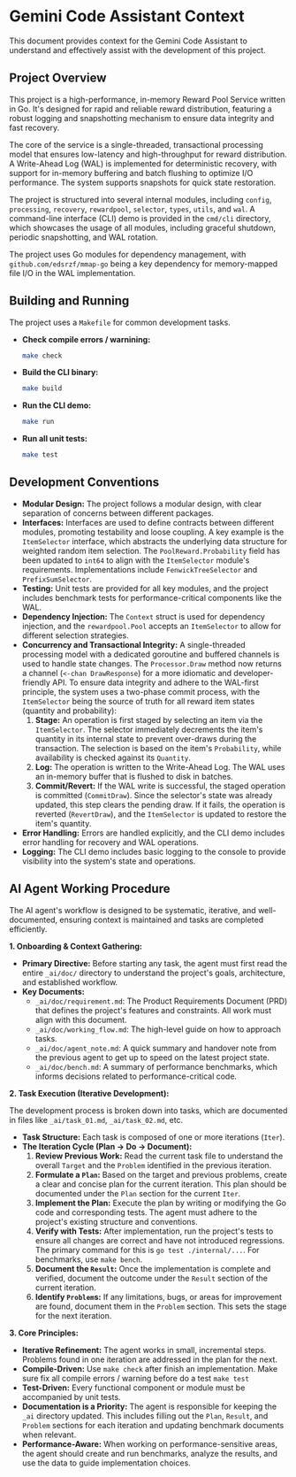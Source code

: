 # Gemini Code Assistant Context

This document provides context for the Gemini Code Assistant to understand and effectively assist with the development of this project.

## Project Overview

This project is a high-performance, in-memory Reward Pool Service written in Go. It's designed for rapid and reliable reward distribution, featuring a robust logging and snapshotting mechanism to ensure data integrity and fast recovery.

The core of the service is a single-threaded, transactional processing model that ensures low-latency and high-throughput for reward distribution. A Write-Ahead Log (WAL) is implemented for deterministic recovery, with support for in-memory buffering and batch flushing to optimize I/O performance. The system supports snapshots for quick state restoration.

The project is structured into several internal modules, including `config`, `processing`, `recovery`, `rewardpool`, `selector`, `types`, `utils`, and `wal`. A command-line interface (CLI) demo is provided in the `cmd/cli` directory, which showcases the usage of all modules, including graceful shutdown, periodic snapshotting, and WAL rotation.

The project uses Go modules for dependency management, with `github.com/edsrzf/mmap-go` being a key dependency for memory-mapped file I/O in the WAL implementation.

## Building and Running

The project uses a `Makefile` for common development tasks.

*   **Check compile errors / warnining:**
    ```sh
    make check
    ```

*   **Build the CLI binary:**
    ```sh
    make build
    ```

*   **Run the CLI demo:**
    ```sh
    make run
    ```

*   **Run all unit tests:**
    ```sh
    make test
    ```

## Development Conventions

*   **Modular Design:** The project follows a modular design, with clear separation of concerns between different packages.
*   **Interfaces:** Interfaces are used to define contracts between different modules, promoting testability and loose coupling. A key example is the `ItemSelector` interface, which abstracts the underlying data structure for weighted random item selection. The `PoolReward.Probability` field has been updated to `int64` to align with the `ItemSelector` module's requirements. Implementations include `FenwickTreeSelector` and `PrefixSumSelector`.
*   **Testing:** Unit tests are provided for all key modules, and the project includes benchmark tests for performance-critical components like the WAL.
*   **Dependency Injection:** The `Context` struct is used for dependency injection, and the `rewardpool.Pool` accepts an `ItemSelector` to allow for different selection strategies.
*   **Concurrency and Transactional Integrity:** A single-threaded processing model with a dedicated goroutine and buffered channels is used to handle state changes. The `Processor.Draw` method now returns a channel (`<-chan DrawResponse`) for a more idiomatic and developer-friendly API. To ensure data integrity and adhere to the WAL-first principle, the system uses a two-phase commit process, with the `ItemSelector` being the source of truth for all reward item states (quantity and probability):
    1.  **Stage:** An operation is first staged by selecting an item via the `ItemSelector`. The selector immediately decrements the item's quantity in its internal state to prevent over-draws during the transaction. The selection is based on the item's `Probability`, while availability is checked against its `Quantity`.
    2.  **Log:** The operation is written to the Write-Ahead Log. The WAL uses an in-memory buffer that is flushed to disk in batches.
    3.  **Commit/Revert:** If the WAL write is successful, the staged operation is committed (`CommitDraw`). Since the selector's state was already updated, this step clears the pending draw. If it fails, the operation is reverted (`RevertDraw`), and the `ItemSelector` is updated to restore the item's quantity.
*   **Error Handling:** Errors are handled explicitly, and the CLI demo includes error handling for recovery and WAL operations.
*   **Logging:** The CLI demo includes basic logging to the console to provide visibility into the system's state and operations.

## AI Agent Working Procedure

The AI agent's workflow is designed to be systematic, iterative, and well-documented, ensuring context is maintained and tasks are completed efficiently.

**1. Onboarding & Context Gathering:**

*   **Primary Directive:** Before starting any task, the agent must first read the entire `_ai/doc/` directory to understand the project's goals, architecture, and established workflow.
*   **Key Documents:**
    *   `_ai/doc/requirement.md`: The Product Requirements Document (PRD) that defines the project's features and constraints. All work must align with this document.
    *   `_ai/doc/working_flow.md`: The high-level guide on how to approach tasks.
    *   `_ai/doc/agent_note.md`: A quick summary and handover note from the previous agent to get up to speed on the latest project state.
    *   `_ai/doc/bench.md`: A summary of performance benchmarks, which informs decisions related to performance-critical code.

**2. Task Execution (Iterative Development):**

The development process is broken down into tasks, which are documented in files like `_ai/task_01.md`, `_ai/task_02.md`, etc.

*   **Task Structure:** Each task is composed of one or more iterations (`Iter`).
*   **The Iteration Cycle (Plan -> Do -> Document):**
    1.  **Review Previous Work:** Read the current task file to understand the overall `Target` and the `Problem` identified in the previous iteration.
    2.  **Formulate a `Plan`:** Based on the target and previous problems, create a clear and concise plan for the current iteration. This plan should be documented under the `Plan` section for the current `Iter`.
    3.  **Implement the Plan:** Execute the plan by writing or modifying the Go code and corresponding tests. The agent must adhere to the project's existing structure and conventions.
    4.  **Verify with Tests:** After implementation, run the project's tests to ensure all changes are correct and have not introduced regressions. The primary command for this is `go test ./internal/...`. For benchmarks, use `make bench`.
    5.  **Document the `Result`:** Once the implementation is complete and verified, document the outcome under the `Result` section of the current iteration.
    6.  **Identify `Problem`s:** If any limitations, bugs, or areas for improvement are found, document them in the `Problem` section. This sets the stage for the next iteration.

**3. Core Principles:**

*   **Iterative Refinement:** The agent works in small, incremental steps. Problems found in one iteration are addressed in the plan for the next.
*   **Compile-Driven:** Use `make check` after finish an implementation. Make sure fix all compile errors / warning before do a test `make test`
*   **Test-Driven:** Every functional component or module must be accompanied by unit tests.
*   **Documentation is a Priority:** The agent is responsible for keeping the `_ai` directory updated. This includes filling out the `Plan`, `Result`, and `Problem` sections for each iteration and updating benchmark documents when relevant.
*   **Performance-Aware:** When working on performance-sensitive areas, the agent should create and run benchmarks, analyze the results, and use the data to guide implementation choices.